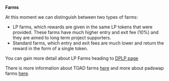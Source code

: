**Farms**

At this moment we can distinguish between two types of farms:

- LP farms, which rewards are given in the same LP tokens that were provided. These farms have much higher entry and exit fee (10%) and they are aimed to long term project supporters.
- Standard farms, which entry and exit fees are much lower and return the reward in the form of a single token.

You can gain more detail about LP Farms heading to [DPLP page](dplp.md)

There is more information about TOAD farms [here](toadfarms.md) and more about padswap farms [here](padfarms.md).
